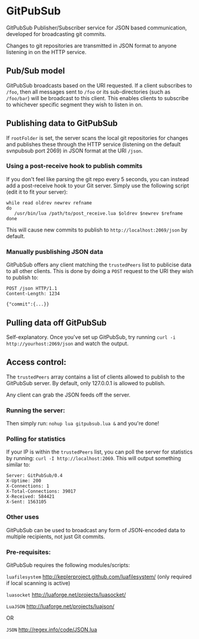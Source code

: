GitPubSub
=========

GitPubSub Publisher/Subscriber service for JSON based communication, 
developed for broadcasting git commits.

Changes to git repositories are transmitted in JSON format to 
anyone listening in on the HTTP service.

## Pub/Sub model ##
GitPubSub broadcasts based on the URI requested. If a client subscribes 
to `/foo`, then all messages sent to `/foo` or its sub-directories (such 
as `/foo/bar`) will be broadcast to this client. This enables clients to 
subscribe to whichever specific segment they wish to listen in on.


## Publishing data to GitPubSub ##
If `rootFolder` is set, the server scans the local git repositories for 
changes and publishes these through the HTTP service (listening on 
the default svnpubsub port 2069) in JSON format at the URI `/json`.

### Using a post-receive hook to publish commits ###
If you don't feel like parsing the git repo every 5 seconds, you 
can instead add a post-receive hook to your Git server. Simply 
use the following script (edit it to fit your server):

    while read oldrev newrev refname
    do
       /usr/bin/lua /path/to/post_receive.lua $oldrev $newrev $refname
    done

This will cause new commits to publish to `http://localhost:2069/json` 
by default.

### Manually pusblishing JSON data ###
GitPubSub offers any client matching the `trustedPeers` list 
to publicise data to all other clients. This is done by doing 
a `POST` request to the URI they wish to publish to:

    POST /json HTTP/1.1
    Content-Length: 1234
    
    {"commit":{...}}


## Pulling data off GitPubSub ##
Self-explanatory.
Once you've set up GitPubSub, try running 
`curl -i http://yourhost:2069/json` and watch the output.


## Access control: ##
The `trustedPeers` array contains a list of clients allowed to publish 
to the GitPubSub server. By default, only 127.0.0.1 is allowed to publish.

Any client can grab the JSON feeds off the server.


### Running the server: ###

Then simply run: `nohup lua gitpubsub.lua &` and you're done!

### Polling for statistics ###

If your IP is within the `trustedPeers` list, you can poll the server for 
statistics by running: `curl -I http://localhost:2069`. This will output 
something similar to:

    Server: GitPubSub/0.4
    X-Uptime: 200
    X-Connections: 1
    X-Total-Connections: 39017
    X-Received: 584421
    X-Sent: 1563105


### Other uses ###
GitPubSub can be used to broadcast any form of JSON-encoded data to multiple 
recipients, not just Git commits.


### Pre-requisites: ###
GitPubSub requires the following modules/scripts:

`luafilesystem` http://keplerproject.github.com/luafilesystem/ (only required if local scanning is active)

`luasocket` http://luaforge.net/projects/luasocket/

`LuaJSON` http://luaforge.net/projects/luajson/

OR

`JSON` http://regex.info/code/JSON.lua


